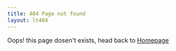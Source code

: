 ```yaml
---
title: 404 Page not found
layout: lt404
---
```


Oops! this page dosen't exists, head back to [Homepage]({{site.baseurl}})
